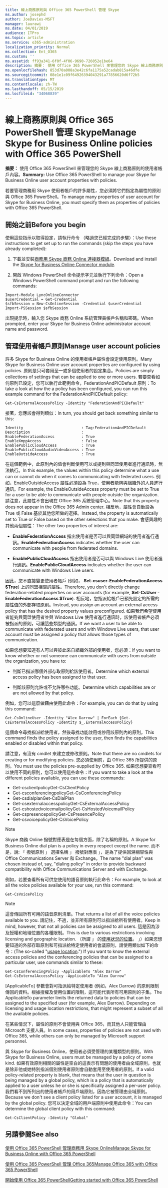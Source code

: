 ```yaml
---
title: 線上商務原則與 Office 365 PowerShell 管理 Skype
ms.author: josephd
author: JoeDavies-MSFT
manager: laurawi
ms.date: 04/01/2019
audience: ITPro
ms.topic: article
ms.service: o365-administration
localization_priority: Normal
ms.collection: Ent_O365
ms.custom: ''
ms.assetid: ff93a341-6f0f-4f06-9690-726052e1be64
description: 摘要： 使用 Office 365 PowerShell 來管理您的 Skype 線上商務原則的使用者帳戶內容。
ms.openlocfilehash: 853d70a008a3e42c6fa1175a52cadab815a46dfe
ms.sourcegitcommit: 08e1e1c09f64926394043291a77856620d6f72b5
ms.translationtype: MT
ms.contentlocale: zh-TW
ms.lasthandoff: 05/15/2019
ms.locfileid: "34068839"
---
```

# <a name="manage-skype-for-business-online-policies-with-office-365-powershell"></a><span data-ttu-id="45f54-103">線上商務原則與 Office 365 PowerShell 管理 Skype</span><span class="sxs-lookup"><span data-stu-id="45f54-103">Manage Skype for Business Online policies with Office 365 PowerShell</span></span>

 <span data-ttu-id="45f54-104">**摘要：** 使用 Office 365 PowerShell 來管理您的 Skype 線上商務原則的使用者帳戶內容。</span><span class="sxs-lookup"><span data-stu-id="45f54-104">**Summary:** Use Office 365 PowerShell to manage your Skype for Business Online user account properties with policies.</span></span>
  
<span data-ttu-id="45f54-105">若要管理商務用 Skype 使用者帳戶的許多屬性，您必須將它們指定為屬性的原則與 Office 365 PowerShell。</span><span class="sxs-lookup"><span data-stu-id="45f54-105">To manage many properties of user account for Skype for Business Online, you must specify them as properties of policies with Office 365 PowerShell.</span></span>
  
## <a name="before-you-begin"></a><span data-ttu-id="45f54-106">開始之前</span><span class="sxs-lookup"><span data-stu-id="45f54-106">Before you begin</span></span>

<span data-ttu-id="45f54-107">使用這些指示以取得設定，請執行命令 （略過您已經完成的步驟）：</span><span class="sxs-lookup"><span data-stu-id="45f54-107">Use these instructions to get set up to run the commands (skip the steps you have already completed):</span></span>
  
1. <span data-ttu-id="45f54-108">下載並安裝[商務用 Skype 商務 Online 連接器模組](https://www.microsoft.com/download/details.aspx?id=39366)。</span><span class="sxs-lookup"><span data-stu-id="45f54-108">Download and install the [Skype for Business Online Connector module](https://www.microsoft.com/download/details.aspx?id=39366).</span></span>
    
2. <span data-ttu-id="45f54-109">開啟 Windows PowerShell 命令提示字元並執行下列命令：</span><span class="sxs-lookup"><span data-stu-id="45f54-109">Open a Windows PowerShell command prompt and run the following commands:</span></span> 
    
```
Import-Module LyncOnlineConnector
$userCredential = Get-Credential
$sfbSession = New-CsOnlineSession -Credential $userCredential
Import-PSSession $sfbSession
  ```

<span data-ttu-id="45f54-110">出現提示時，輸入您 Skype 商務 Online 系統管理員帳戶名稱和密碼。</span><span class="sxs-lookup"><span data-stu-id="45f54-110">When prompted, enter your Skype for Business Online administrator account name and password.</span></span>
    
## <a name="manage-user-account-policies"></a><span data-ttu-id="45f54-111">管理使用者帳戶原則</span><span class="sxs-lookup"><span data-stu-id="45f54-111">Manage user account policies</span></span>

<span data-ttu-id="45f54-112">許多 Skype for Business Online 的使用者帳戶屬性會設定使用原則。</span><span class="sxs-lookup"><span data-stu-id="45f54-112">Many Skype for Business Online user account properties are configured by using policies.</span></span> <span data-ttu-id="45f54-113">原則是只可套用至一或多個使用者的設定集合。</span><span class="sxs-lookup"><span data-stu-id="45f54-113">Policies are simply collections of settings that can be applied to one or more users.</span></span> <span data-ttu-id="45f54-114">若要查看如何原則已設定，您可以執行此範例命令，FederationAndPICDefault 原則：</span><span class="sxs-lookup"><span data-stu-id="45f54-114">To take a look at how the a policy has been configured, you can run this example command for the FederationAndPICDefault policy:</span></span>
  
```
Get-CsExternalAccessPolicy -Identity "FederationAndPICDefault"
```

<span data-ttu-id="45f54-115">接著，您應該會得到類似：</span><span class="sxs-lookup"><span data-stu-id="45f54-115">In turn, you should get back something similar to this:</span></span>
  
```
Identity                          : Tag:FederationAndPICDefault
Description                       :
EnableFederationAccess            : True
EnableXmppAccess                  : False
EnablePublicCloudAccess           : True
EnablePublicCloudAudioVideoAccess : True
EnableOutsideAccess               : True
```

<span data-ttu-id="45f54-116">在這個範例中，此原則內的值會判斷使用可以或提到與同盟使用者進行通訊時，無法執行。</span><span class="sxs-lookup"><span data-stu-id="45f54-116">In this example, the values within this policy determine what a use can or cannot do when it comes to communicating with federated users.</span></span> <span data-ttu-id="45f54-117">例如，EnableOutsideAccess 屬性必須設為 True，使用者能夠與組織外的人員進行通訊。</span><span class="sxs-lookup"><span data-stu-id="45f54-117">For example, the EnableOutsideAccess property must be set to True for a user to be able to communicate with people outside the organization.</span></span> <span data-ttu-id="45f54-118">請注意，此屬性不會出現在 Office 365 系統管理中心。</span><span class="sxs-lookup"><span data-stu-id="45f54-118">Note that this property does not appear in the Office 365 Admin center.</span></span> <span data-ttu-id="45f54-119">相反地，屬性會自動設為 True 或 False 基於其他您所做的選擇。</span><span class="sxs-lookup"><span data-stu-id="45f54-119">Instead, the property is automatically set to True or False based on the other selections that you make.</span></span> <span data-ttu-id="45f54-120">會感興趣的其他兩個屬性：</span><span class="sxs-lookup"><span data-stu-id="45f54-120">The other two properties of interest are:</span></span>
  
- <span data-ttu-id="45f54-121">**EnableFederationAccess** 指出使用者是否可以與同盟網域的使用者進行通訊。</span><span class="sxs-lookup"><span data-stu-id="45f54-121">**EnableFederationAccess** indicates whether the user can communicate with people from federated domains.</span></span>
    
- <span data-ttu-id="45f54-122">**EnablePublicCloudAccess** 指出使用者是否可以與 Windows Live 使用者進行通訊。</span><span class="sxs-lookup"><span data-stu-id="45f54-122">**EnablePublicCloudAccess** indicates whether the user can communicate with Windows Live users.</span></span>
    
<span data-ttu-id="45f54-123">因此，您不直接變更使用者帳戶 (例如， **Set-csuser-EnableFederationAccess $True**) 上的同盟相關的屬性。</span><span class="sxs-lookup"><span data-stu-id="45f54-123">Therefore, you don't directly change federation-related properties on user accounts (for example, **Set-CsUser -EnableFederationAccess $True**).</span></span> <span data-ttu-id="45f54-124">相反地，您指派給帳戶已預先設定的所需的屬性值的外部存取原則。</span><span class="sxs-lookup"><span data-stu-id="45f54-124">Instead, you assign an account an external access policy that has the desired property values preconfigured.</span></span> <span data-ttu-id="45f54-125">如果我們希望使用者能夠與同盟使用者並與 Windows Live 使用者進行通訊時，該使用者帳戶必須被指派的原則，可讓這些類型的通訊。</span><span class="sxs-lookup"><span data-stu-id="45f54-125">If we want a user to be able to communicate with federated users and with Windows Live users, that user account must be assigned a policy that allows those types of communication.</span></span>
  
<span data-ttu-id="45f54-126">如果您想要知道有人可以與彼此來自組織外部的使用者，您必須：</span><span class="sxs-lookup"><span data-stu-id="45f54-126">If you want to know whether or not someone can communicate with users from outside the organization, you have to:</span></span>
  
- <span data-ttu-id="45f54-127">判斷已指派哪個外部存取原則給該使用者。</span><span class="sxs-lookup"><span data-stu-id="45f54-127">Determine which external access policy has been assigned to that user.</span></span>
    
- <span data-ttu-id="45f54-128">判斷該原則允許或不允許哪些功能。</span><span class="sxs-lookup"><span data-stu-id="45f54-128">Determine which capabilities are or are not allowed by that policy.</span></span>
    
<span data-ttu-id="45f54-129">例如，您可以這麼做藉由使用此命令：</span><span class="sxs-lookup"><span data-stu-id="45f54-129">For example, you can do that by using this command:</span></span>
  
```
Get-CsOnlineUser -Identity "Alex Darrow" | ForEach {Get-CsExternalAccessPolicy -Identity $_.ExternalAccessPolicy}
```

<span data-ttu-id="45f54-130">這個命令尋找指派給使用者，然後尋找功能啟用或停用該原則內的原則。</span><span class="sxs-lookup"><span data-stu-id="45f54-130">This command finds the policy assigned to the user, then finds the capabilities enabled or disabled within that policy.</span></span>
  
<span data-ttu-id="45f54-131">請注意，有沒有 cmdlet 來建立或修改原則。</span><span class="sxs-lookup"><span data-stu-id="45f54-131">Note that there are no cmdlets for creating or for modifying policies.</span></span> <span data-ttu-id="45f54-132">您必須使用前，由 Office 365 所提供的原則。</span><span class="sxs-lookup"><span data-stu-id="45f54-132">You must use the policies pre-supplied by Office 365.</span></span> <span data-ttu-id="45f54-133">如果您想要查看可以使用不同的原則，您可以使用這些命令：</span><span class="sxs-lookup"><span data-stu-id="45f54-133">If you want to take a look at the different policies available, you can use these commands:</span></span>
  
- <span data-ttu-id="45f54-134">Get-csclientpolicy</span><span class="sxs-lookup"><span data-stu-id="45f54-134">Get-CsClientPolicy</span></span>       
- <span data-ttu-id="45f54-135">Get-csconferencingpolicy</span><span class="sxs-lookup"><span data-stu-id="45f54-135">Get-CsConferencingPolicy</span></span>        
- <span data-ttu-id="45f54-136">Get-csdialplan</span><span class="sxs-lookup"><span data-stu-id="45f54-136">Get-CsDialPlan</span></span>            
- <span data-ttu-id="45f54-137">Get-csexternalaccesspolicy</span><span class="sxs-lookup"><span data-stu-id="45f54-137">Get-CsExternalAccessPolicy</span></span>                         
- <span data-ttu-id="45f54-138">Get-cshostedvoicemailpolicy</span><span class="sxs-lookup"><span data-stu-id="45f54-138">Get-CsHostedVoicemailPolicy</span></span>                        
- <span data-ttu-id="45f54-139">Get-cspresencepolicy</span><span class="sxs-lookup"><span data-stu-id="45f54-139">Get-CsPresencePolicy</span></span>                               
- <span data-ttu-id="45f54-140">Get-csvoicepolicy</span><span class="sxs-lookup"><span data-stu-id="45f54-140">Get-CsVoicePolicy</span></span>                                  

> [!NOTE]
> <span data-ttu-id="45f54-141">Skype 商務 Online 撥號對應表是在每個方面，除了名稱的原則。</span><span class="sxs-lookup"><span data-stu-id="45f54-141">A Skype for Business Online dial plan is a policy in every respect except the name.</span></span> <span data-ttu-id="45f54-142">而不是，說: 「 撥號原則 」 選擇名稱 」 撥號對應表 」，是為了提供回溯相容性與 Office Communications Server 和 Exchange。</span><span class="sxs-lookup"><span data-stu-id="45f54-142">The name "dial plan" was chosen instead of, say, "dialing policy" in order to provide backward compatibility with Office Communications Server and with Exchange.</span></span> 
  
<span data-ttu-id="45f54-143">例如，若要查看所有可供您使用的語音原則執行此命令：</span><span class="sxs-lookup"><span data-stu-id="45f54-143">For example, to look at all the voice policies available for your use, run this command:</span></span>
  
```
Get-CsVoicePolicy
```

> [!NOTE]
> <span data-ttu-id="45f54-144">這會傳回所有可用的語音原則清單。</span><span class="sxs-lookup"><span data-stu-id="45f54-144">That returns a list of all the voice policies available to you.</span></span> <span data-ttu-id="45f54-145">請記住，不過，並非所有原則可以指派給所有使用者。</span><span class="sxs-lookup"><span data-stu-id="45f54-145">Keep in mind, however, that not all policies can be assigned to all users.</span></span> <span data-ttu-id="45f54-146">這是因為涉及授權和地理位置的各種限制。</span><span class="sxs-lookup"><span data-stu-id="45f54-146">This is due to various restrictions involving licensing and geographic location.</span></span> <span data-ttu-id="45f54-147">（所謂 」 的[使用狀況的位置](https://msdn.microsoft.com/en-us/library/azure/dn194136.aspx)。 」）如果您想要知道的外部存取原則和可指派給特定使用者的會議原則，請使用類似如下的命令：</span><span class="sxs-lookup"><span data-stu-id="45f54-147">(The so-called "[usage location](https://msdn.microsoft.com/en-us/library/azure/dn194136.aspx).") If you want to know the external access policies and the conferencing policies that can be assigned to a particular user, use commands similar to these:</span></span> 

```
Get-CsConferencingPolicy -ApplicableTo "Alex Darrow"
Get-CsExternalAccessPolicy -ApplicableTo "Alex Darrow"
```

<span data-ttu-id="45f54-p107">[ApplicableTo] 參數會對可指派給特定使用者 (例如，Alex Darrow) 的原則限制傳回的資料。根據授權及使用位置的限制，這可能代表所有可用原則的子集。</span><span class="sxs-lookup"><span data-stu-id="45f54-p107">The ApplicableTo parameter limits the returned data to policies that can be assigned to the specified user (for example, Alex Darrow). Depending on licensing and usage location restrictions, that might represent a subset of all the available policies.</span></span> 
  
<span data-ttu-id="45f54-150">在某些情況下，屬性的原則不會使用與 Office 365，而其他人只能管理由 Microsoft 支援人員。</span><span class="sxs-lookup"><span data-stu-id="45f54-150">In some cases, properties of policies are not used with Office 365, while others can only be managed by Microsoft support personnel.</span></span> 
  
<span data-ttu-id="45f54-151">與 Skype for Business Online，使用者必須受管理的某種類型的原則。</span><span class="sxs-lookup"><span data-stu-id="45f54-151">With Skype for Business Online, users must be managed by a policy of some kind.</span></span> <span data-ttu-id="45f54-152">如果有效原則相關的屬性是空白的這表示有問題的使用者由全域原則，也就是除非他或她特別指派個別使用者原則會自動套用至使用者的原則。</span><span class="sxs-lookup"><span data-stu-id="45f54-152">If a valid policy-related property is blank, that means that the user in question is being managed by a global policy, which is a policy that is automatically applied to a user unless he or she is specifically assigned a per-user policy.</span></span> <span data-ttu-id="45f54-153">我們看不到所列出的使用者帳戶的用戶端原則，因為它被管理由全域原則。</span><span class="sxs-lookup"><span data-stu-id="45f54-153">Because we don't see a client policy listed for a user account, it is managed by the global policy.</span></span> <span data-ttu-id="45f54-154">您可以決定全域的用戶端原則中使用此命令：</span><span class="sxs-lookup"><span data-stu-id="45f54-154">You can determine the global client policy with this command:</span></span>
  
```
Get-CsClientPolicy -Identity "Global"
```

## <a name="see-also"></a><span data-ttu-id="45f54-155">另請參閱</span><span class="sxs-lookup"><span data-stu-id="45f54-155">See also</span></span>

#### 

[<span data-ttu-id="45f54-156">使用 Office 365 PowerShell 管理商務用 Skype Online</span><span class="sxs-lookup"><span data-stu-id="45f54-156">Manage Skype for Business Online with Office 365 PowerShell</span></span>](manage-skype-for-business-online-with-office-365-powershell.md)
  
[<span data-ttu-id="45f54-157">使用 Office 365 PowerShell 管理 Office 365</span><span class="sxs-lookup"><span data-stu-id="45f54-157">Manage Office 365 with Office 365 PowerShell</span></span>](manage-office-365-with-office-365-powershell.md)
  
[<span data-ttu-id="45f54-158">開始使用 Office 365 PowerShell</span><span class="sxs-lookup"><span data-stu-id="45f54-158">Getting started with Office 365 PowerShell</span></span>](getting-started-with-office-365-powershell.md)

